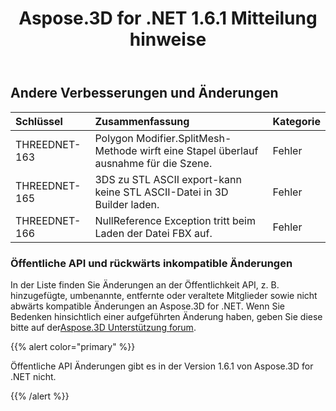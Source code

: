 ﻿---
title: Aspose.3D for .NET 1.6.1 Mitteilung hinweise
type: docs
weight: 70
url: /de/net/aspose-3d-for-net-1-6-1-release-notes/
---
## **Andere Verbesserungen und Änderungen**

|**Schlüssel** |**Zusammenfassung** |**Kategorie** |
|:- |:- |:- |
|THREEDNET-163 |Polygon Modifier.SplitMesh-Methode wirft eine Stapel überlauf ausnahme für die Szene.|Fehler|
|THREEDNET-165 |3DS zu STL ASCII export-kann keine STL ASCII-Datei in 3D Builder laden.|Fehler|
|THREEDNET-166 |NullReference Exception tritt beim Laden der Datei FBX auf.|Fehler|
### **Öffentliche API und rückwärts inkompatible Änderungen**
In der Liste finden Sie Änderungen an der Öffentlichkeit API, z. B. hinzugefügte, umbenannte, entfernte oder veraltete Mitglieder sowie nicht abwärts kompatible Änderungen an Aspose.3D for .NET. Wenn Sie Bedenken hinsichtlich einer aufgeführten Änderung haben, geben Sie diese bitte auf der[Aspose.3D Unterstützung forum](https://forum.aspose.com/c/3d/18).

{{% alert color="primary" %}} 

Öffentliche API Änderungen gibt es in der Version 1.6.1 von Aspose.3D for .NET nicht.

{{% /alert %}}
